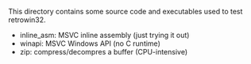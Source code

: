 This directory contains some source code and executables used to test retrowin32.

- inline_asm: MSVC inline assembly (just trying it out)
- winapi: MSVC Windows API (no C runtime)
- zip: compress/decompres a buffer (CPU-intensive)
